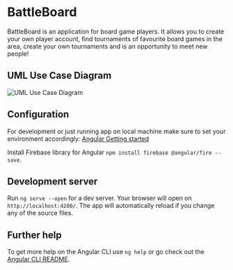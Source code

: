 # BattleBoard
BattleBoard is an application for board game players. It allows you to create your own player account, find tournaments of favourite board games in the area, create your own tournaments and is an opportunity to meet new people!

## UML Use Case Diagram
![UML Use Case Diagram](../master/56795673_273610530195983_2529208044777111552_n.png)

## Configuration 
For development or just running app on local machine make sure to set your environment accordingly:
[Angular Getting started](https://angular.io/guide/quickstart)

Install Firebase library for Angular
`npm install firebase @angular/fire --save`.

## Development server

Run `ng serve --open` for a dev server. Your browser will open on `http://localhost:4200/`. The app will automatically reload if you change any of the source files.

## Further help

To get more help on the Angular CLI use `ng help` or go check out the [Angular CLI README](https://github.com/angular/angular-cli/blob/master/README.md).
